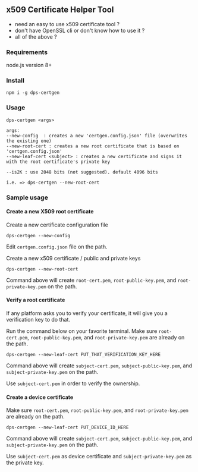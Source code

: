 ## x509 Certificate Helper Tool

- need an easy to use x509 certificate tool ?
- don't have OpenSSL cli or don't know how to use it ?
- all of the above ?

### Requirements

node.js version 8+

### Install

```
npm i -g dps-certgen
```

### Usage

```
dps-certgen <args>

args:
--new-config  : creates a new 'certgen.config.json' file (overwrites the existing one)
--new-root-cert : creates a new root certificate that is based on 'certgen.config.json'
--new-leaf-cert <subject> : creates a new certificate and signs it with the root certificate's private key

--is2K : use 2048 bits (not suggested). default 4096 bits

i.e. => dps-certgen --new-root-cert
```

### Sample usage

#### Create a new X509 root certificate

Create a new certificate configuration file
```
dps-certgen --new-config
```

Edit `certgen.config.json` file on the path.

Create a new x509 certificate / public and private keys
```
dps-certgen --new-root-cert
```

Command above will create `root-cert.pem`, `root-public-key.pem`, and `root-private-key.pem`
on the path.


#### Verify a root certificate

If any platform asks you to verify your certificate, it will give you a verification key to do that.

Run the command below on your favorite terminal.
Make sure `root-cert.pem`, `root-public-key.pem`, and `root-private-key.pem` are already on the path.
```
dps-certgen --new-leaf-cert PUT_THAT_VERIFICATION_KEY_HERE
```

Command above will create `subject-cert.pem`, `subject-public-key.pem`, and `subject-private-key.pem`
on the path.

Use `subject-cert.pem` in order to verify the ownership.

#### Create a device certificate

Make sure `root-cert.pem`, `root-public-key.pem`, and `root-private-key.pem` are already on the path.
```
dps-certgen --new-leaf-cert PUT_DEVICE_ID_HERE
```

Command above will create `subject-cert.pem`, `subject-public-key.pem`, and `subject-private-key.pem`
on the path.

Use `subject-cert.pem` as device certificate and `subject-private-key.pem` as the private key.
